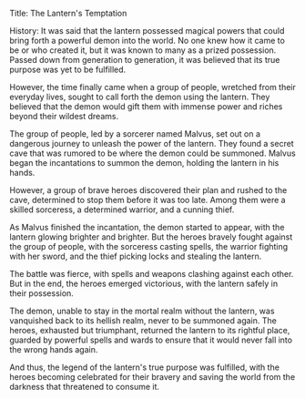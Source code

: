 Title: The Lantern's Temptation

History:
It was said that the lantern possessed magical powers that could bring forth a powerful demon into the world. No one knew how it came to be or who created it, but it was known to many as a prized possession. Passed down from generation to generation, it was believed that its true purpose was yet to be fulfilled.

However, the time finally came when a group of people, wretched from their everyday lives, sought to call forth the demon using the lantern. They believed that the demon would gift them with immense power and riches beyond their wildest dreams.

The group of people, led by a sorcerer named Malvus, set out on a dangerous journey to unleash the power of the lantern. They found a secret cave that was rumored to be where the demon could be summoned. Malvus began the incantations to summon the demon, holding the lantern in his hands.

However, a group of brave heroes discovered their plan and rushed to the cave, determined to stop them before it was too late. Among them were a skilled sorceress, a determined warrior, and a cunning thief.

As Malvus finished the incantation, the demon started to appear, with the lantern glowing brighter and brighter. But the heroes bravely fought against the group of people, with the sorceress casting spells, the warrior fighting with her sword, and the thief picking locks and stealing the lantern.

The battle was fierce, with spells and weapons clashing against each other. But in the end, the heroes emerged victorious, with the lantern safely in their possession.

The demon, unable to stay in the mortal realm without the lantern, was vanquished back to its hellish realm, never to be summoned again. The heroes, exhausted but triumphant, returned the lantern to its rightful place, guarded by powerful spells and wards to ensure that it would never fall into the wrong hands again.

And thus, the legend of the lantern's true purpose was fulfilled, with the heroes becoming celebrated for their bravery and saving the world from the darkness that threatened to consume it.